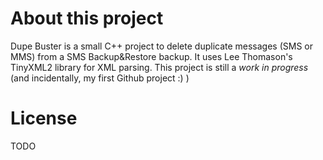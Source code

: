 # About this project
Dupe Buster is a small C++ project to delete duplicate messages (SMS or MMS) from a SMS Backup&amp;Restore backup.
It uses Lee Thomason's TinyXML2 library for XML parsing.
This project is still a *work in progress* (and incidentally, my first Github project :) )

# License
TODO
